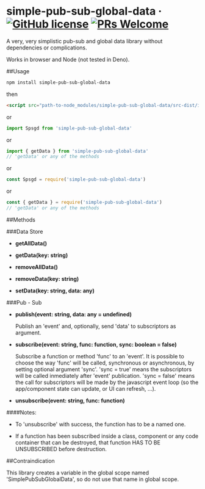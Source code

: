 # simple-pub-sub-global-data &middot; [![GitHub license](https://img.shields.io/badge/license-MIT-blue.svg)](https://github.com/facebook/react/blob/master/LICENSE) [![PRs Welcome](https://img.shields.io/badge/PRs-welcome-brightgreen.svg)](https://reactjs.org/docs/how-to-contribute.html#your-first-pull-request)
A very, very simplistic pub-sub and global data library without dependencies or complications.

Works in browser and Node (not tested in Deno).

##Usage

```bash
npm install simple-pub-sub-global-data
```
then
```html
<script src="path-to-node_modules/simple-pub-sub-global-data/src-dist/index.js"></script>
```
or
```js
import Spsgd from 'simple-pub-sub-global-data'
```
or
```js
import { getData } from 'simple-pub-sub-global-data'
// 'getData' or any of the methods
```
or
```js
const Spsgd = require('simple-pub-sub-global-data')
```
or
```js
const { getData } = require('simple-pub-sub-global-data')
// 'getData' or any of the methods
```

##Methods

###Data Store

* **getAllData()**

* **getData(key: string)**
  
* **removeAllData()**

* **removeData(key: string)**

* **setData(key: string, data: any)**

###Pub - Sub

* **publish(event: string, data: any = undefined)**

    Publish an 'event' and, optionally, send 'data' to subscriptors as argument.

* **subscribe(event: string, func: function, sync: boolean = false)**

    Subscribe a function or method 'func' to an 'event'. It is possible to choose the way 'func' will be called,
    synchronous or asynchronous, by setting optional argument 'sync'. 'sync = true' means the subscriptors will be
    called inmediately after 'event' publication. 'sync = false' means the call for subscriptors will be made by the
    javascript event loop (so the app/component state can update, or UI can refresh, ...).

* **unsubscribe(event: string, func: function)**

####Notes:

* To 'unsubscribe' with success, the function has to be a named one.

* If a function has been subscribed inside a class, component or any code container that can be destroyed, that function
HAS TO BE UNSUBSCRIBED before destruction.

##Contraindication

This library creates a variable in the global scope named 'SimplePubSubGlobalData', so do not use that name in global
scope.

